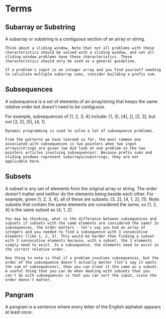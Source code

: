# Terms

## Subarray or Substring

A subarray or substring is a contiguous section of an array or string.

    Think about a sliding window. Note that not all problems with these characteristics should be solved with a sliding window, and not all sliding window problems have these characteristics. These characteristics should only be used as a general guideline.

    If a problem's input is an integer array and you find yourself needing to calculate multiple subarray sums, consider building a prefix sum.

## Subsequences

A subsequence is a set of elements of an array/string that keeps the same relative order but doesn't need to be contiguous.

For example, subsequences of [1, 2, 3, 4] include: [1, 3], [4], [], [2, 3], but not [3, 2], [5], [4, 1].

    Dynamic programming is used to solve a lot of subsequence problems.

    From the patterns we have learned so far, the most common one associated with subsequences is two pointers when two input arrays/strings are given (we did look at one problem in the two pointers articles involving subsequences). Because prefix sums and sliding windows represent subarrays/substrings, they are not applicable here.


## Subsets

A subset is any set of elements from the original array or string. The order doesn't matter and neither do the elements being beside each other. For example, given [1, 2, 3, 4], all of these are subsets: [3, 2], [4, 1, 2], [1]. Note: subsets that contain the same elements are considered the same, so [1, 2, 4] is the same subset as [4, 1, 2].

    You may be thinking, what is the difference between subsequences and subsets if subsets with the same elements are considered the same? In subsequences, the order matters - let's say you had an array of integers and you needed to find a subsequence with 3 consecutive elements (like 1, 2, 3). This would be harder than finding a subset with 3 consecutive elements because, with a subset, the 3 elements simply need to exist. In a subsequence, the elements need to exist in the correct relative order.

    One thing to note is that if a problem involves subsequences, but the order of the subsequence doesn't actually matter (let's say it wants the sum of subsequences), then you can treat it the same as a subset. A useful thing that you can do when dealing with subsets that you can't do with subsequences is that you can sort the input, since the order doesn't matter.


## Pangram

A pangram is a sentence where every letter of the English alphabet appears at least once.

